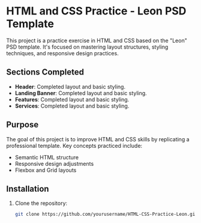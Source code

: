 # HTML and CSS Practice - Leon PSD Template

This project is a practice exercise in HTML and CSS based on the "Leon" PSD template. It's focused on mastering layout structures, styling techniques, and responsive design practices.

## Sections Completed

- **Header**: Completed layout and basic styling.
- **Landing Banner**: Completed layout and basic styling.
- **Features**: Completed layout and basic styling.
- **Services**: Completed layout and basic styling.

## Purpose

The goal of this project is to improve HTML and CSS skills by replicating a professional template. Key concepts practiced include:
- Semantic HTML structure
- Responsive design adjustments
- Flexbox and Grid layouts

## Installation

1. Clone the repository:
   ```bash
   git clone https://github.com/yourusername/HTML-CSS-Practice-Leon.git
